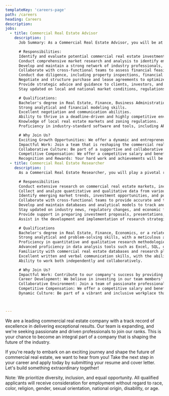 ```yaml
---
templateKey: 'careers-page'
path: /careers
heading: Careers
description:
jobs:
  - title: Commercial Real Estate Advisor
    description: |
      Job Summary: As a Commercial Real Estate Advisor, you will be at the forefront of our company's growth and success. You will play a pivotal role in identifying, analyzing, and executing high-value commercial real estate transactions. Your keen market insights, negotiation skills, and ability to build lasting relationships will be crucial in securing deals.

      # Responsibilities:
      Identify and evaluate potential commercial real estate investment opportunities.
      Conduct comprehensive market research and analysis to identify emerging trends and opportunities.
      Develop and maintain a strong network of industry professionals, including brokers, investors, and developers.
      Collaborate with cross-functional teams to assess financial feasibility and risk of potential projects.
      Conduct due diligence, including property inspections, financial analysis, and legal documentation review.
      Negotiate and structure purchase and lease agreements to optimize returns and mitigate risks.
      Provide strategic advice and guidance to clients, investors, and stakeholders.
      Stay updated on local and national market conditions, regulations, and industry best practices.

      # Qualifications:
      Bachelor's degree in Real Estate, Finance, Business Administration, or a related field.
      Strong analytical and financial modeling skills.
      Excellent negotiation and communication abilities.
      Ability to thrive in a deadline-driven and highly competitive environment.
      Knowledge of local real estate markets and zoning regulations.
      Proficiency in industry-standard software and tools, including ARGUS, CoStar, and MS Office Suite.

      # Why Join Us?
      Exciting Growth Opportunities: We offer a dynamic and entrepreneurial work environment that fosters personal and professional growth. You'll have the opportunity to take on challenging projects and expand your skill set.
      Impactful Work: Join a team that is reshaping the commercial real estate landscape. Your contributions will directly impact our success and the clients we serve.
      Collaborative Culture: Be part of a supportive and collaborative team that values diverse perspectives and encourages innovative thinking.
      Competitive Compensation: We offer a competitive salary and benefits package that reflects your skills and experience in addition to commission income. 
      Recognition and Rewards: Your hard work and achievements will be recognized and rewarded through performance-based incentives and career advancement opportunities.
  - title: Commercial Real Estate Researcher
    description: |
      As a Commercial Real Estate Researcher, you will play a pivotal role in supporting our company's strategic objectives by conducting comprehensive market research and analysis. Your ability to gather and interpret data, identify emerging trends, and provide actionable insights will be instrumental in shaping our investment strategies, supporting our leasing efforts, and ensuring our competitive advantage in the marketplace.

      # Responsibilities
      Conduct extensive research on commercial real estate markets, including property types, local and national trends, rental rates, vacancies, and demographic data.
      Collect and analyze quantitative and qualitative data from various sources, including industry reports, market surveys, government databases, and proprietary tools.
      Identify emerging market trends, investment opportunities, and potential risks to support decision-making processes.
      Collaborate with cross-functional teams to provide accurate and timely market intelligence reports, presentations, and recommendations.
      Develop and maintain databases and analytical models to track and monitor market performance and key performance indicators.
      Stay updated on industry news, regulatory changes, and economic factors that may impact commercial real estate markets.
      Provide support in preparing investment proposals, presentations, and other materials for internal and external stakeholders.
      Assist in the development and implementation of research strategies and methodologies.

      # Qualifications
      Bachelor's degree in Real Estate, Finance, Economics, or a related field.
      Strong analytical and problem-solving skills, with a meticulous attention to detail.
      Proficiency in quantitative and qualitative research methodologies.
      Advanced proficiency in data analysis tools such as Excel, SQL, or statistical software.
      Familiarity with commercial real estate databases and research platforms (e.g., CoStar, REIS, LoopNet).
      Excellent written and verbal communication skills, with the ability to present complex information in a clear and concise manner.
      Ability to work both independently and collaboratively.

      # Why Join Us?
      Impactful Work: Contribute to our company's success by providing valuable insights that shape our investment strategies and drive our growth in the dynamic world of commercial real estate.
      Career Development: We believe in investing in our team members' professional growth. You'll have access to learning and development opportunities that will enhance your skills and advance your career.
      Collaborative Environment: Join a team of passionate professionals who are committed to collaboration, innovation, and excellence. You'll have the opportunity to work alongside industry experts and learn from their expertise.
      Competitive Compensation: We offer a competitive salary and benefits package that recognizes your skills, experience, and contributions.
      Dynamic Culture: Be part of a vibrant and inclusive workplace that values diversity and fosters a positive work environment.



---
```

We are a leading commercial real estate company with a track record of excellence in delivering exceptional results. Our team is expanding, and we're seeking passionate and driven professionals to join our ranks. This is your chance to become an integral part of a company that is shaping the future of the industry.

If you're ready to embark on an exciting journey and shape the future of commercial real estate, we want to hear from you! Take the next step in your career and apply today by submitting your resume and cover letter. Let's build something extraordinary together!

Note: We prioritize diversity, inclusion, and equal opportunity. All qualified applicants will receive consideration for employment without regard to race, color, religion, gender, sexual orientation, national origin, disability, or age.
